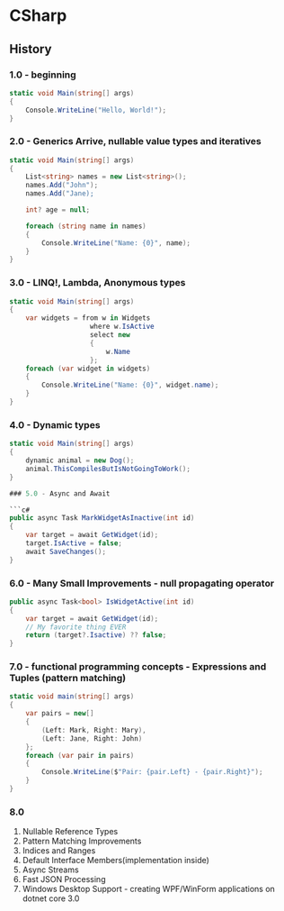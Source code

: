 # CSharp

## History

### 1.0 - beginning

```C#
static void Main(string[] args)
{
    Console.WriteLine("Hello, World!");
}
```

### 2.0 - Generics Arrive, nullable value types and iteratives

```c#
static void Main(string[] args)
{
    List<string> names = new List<string>();
    names.Add("John");
    names.Add("Jane);

    int? age = null;

    foreach (string name in names)
    {
        Console.WriteLine("Name: {0}", name);
    }
}
```

### 3.0 - LINQ!, Lambda, Anonymous types

```c#
static void Main(string[] args)
{
    var widgets = from w in Widgets
                    where w.IsActive
                    select new
                    {
                        w.Name
                    };
    foreach (var widget in widgets)
    {
        Console.WriteLine("Name: {0}", widget.name);
    }
}
```

### 4.0 - Dynamic types

```c#
static void Main(string[] args)
{
    dynamic animal = new Dog();
    animal.ThisCompilesButIsNotGoingToWork();
}

### 5.0 - Async and Await

```c#
public async Task MarkWidgetAsInactive(int id)
{
    var target = await GetWidget(id);
    target.IsActive = false;
    await SaveChanges();
}
```

### 6.0 - Many Small Improvements - null propagating operator

```c#
public async Task<bool> IsWidgetActive(int id)
{
    var target = await GetWidget(id);
    // My favorite thing EVER
    return (target?.Isactive) ?? false;
}
```

### 7.0 - functional programming concepts - Expressions and Tuples (pattern matching)

```c#
static void main(string[] args)
{
    var pairs = new[]
    {
        (Left: Mark, Right: Mary),
        (Left: Jane, Right: John)
    };
    foreach (var pair in pairs)
    {
        Console.WriteLine($"Pair: {pair.Left} - {pair.Right}");
    }
}
```

### 8.0

1. Nullable Reference Types
2. Pattern Matching Improvements
3. Indices and Ranges
4. Default Interface Members(implementation inside)
5. Async Streams
6. Fast JSON Processing
7. Windows Desktop Support - creating WPF/WinForm applications on dotnet core 3.0
